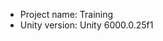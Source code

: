 <!-- UNITY CODE ASSIST INSTRUCTIONS START -->
- Project name: Training
- Unity version: Unity 6000.0.25f1
<!-- UNITY CODE ASSIST INSTRUCTIONS END -->